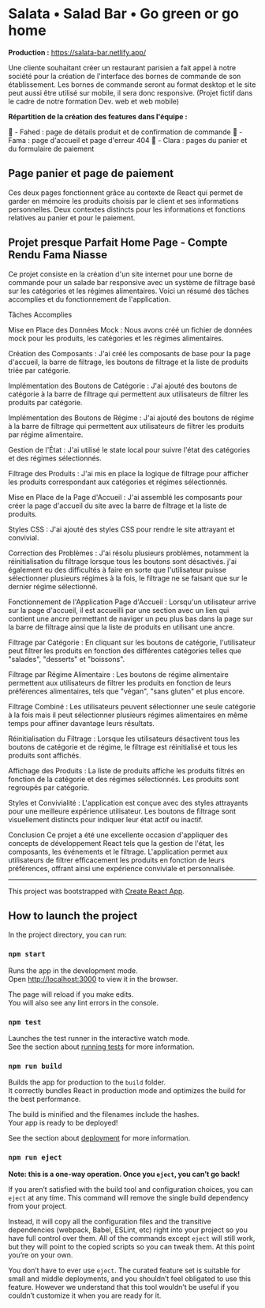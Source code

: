 # Salata • Salad Bar • Go green or go home 

**Production :** https://salata-bar.netlify.app/

Une cliente souhaitant créer un restaurant parisien a fait appel à notre société pour la création de l'interface des bornes de commande de son établissement. Les bornes de commande seront au format desktop et le site peut aussi être utilisé sur mobile, il sera donc responsive.
(Projet fictif dans le cadre de notre formation Dev. web et web mobile)

**Répartition de la création des features dans l'équipe :**

🥗 - Fahed : page de détails produit et de confirmation de commande
🥗 - Fama : page d'accueil et page d'erreur 404
🥗 - Clara : pages du panier et du formulaire de paiement

## Page panier et page de paiement

Ces deux pages fonctionnent grâce au contexte de React qui permet de garder en mémoire les produits choisis par le client et ses informations personnelles. Deux contextes distincts pour les informations et fonctions relatives au panier et pour le paiement.

## 


## Projet presque Parfait Home Page - Compte Rendu Fama Niasse 

Ce projet consiste en la création d'un site internet pour une borne de commande pour un salade bar responsive avec un système de filtrage basé sur les catégories et les régimes alimentaires. Voici un résumé des tâches accomplies et du fonctionnement de l'application.

Tâches Accomplies

Mise en Place des Données Mock : Nous avons créé un fichier de données mock pour les produits, les catégories et les régimes alimentaires.

Création des Composants : J'ai créé les composants de base pour la page d'accueil, la barre de filtrage, les boutons de filtrage et la liste de produits triée par catégorie.

Implémentation des Boutons de Catégorie : J'ai ajouté des boutons de catégorie à la barre de filtrage qui permettent aux utilisateurs de filtrer les produits par catégorie.

Implémentation des Boutons de Régime : J'ai ajouté des boutons de régime à la barre de filtrage qui permettent aux utilisateurs de filtrer les produits par régime alimentaire.

Gestion de l'État : J'ai utilisé le state local pour suivre l'état des catégories et des régimes sélectionnés.

Filtrage des Produits : J'ai mis en place la logique de filtrage pour afficher les produits correspondant aux catégories et régimes sélectionnés.

Mise en Place de la Page d'Accueil : J'ai assemblé les composants pour créer la page d'accueil du site avec la barre de filtrage et la liste de produits.

Styles CSS : J'ai ajouté des styles CSS pour rendre le site attrayant et convivial.

Correction des Problèmes : J'ai résolu plusieurs problèmes, notamment la réinitialisation du filtrage lorsque tous les boutons sont désactivés. j'ai également eu des difficultés à faire en sorte que l'utilisateur puisse sélectionner plusieurs régimes à la fois, le filtrage ne se faisant que sur le dernier régime sélectionné.

Fonctionnement de l'Application
Page d'Accueil : Lorsqu'un utilisateur arrive sur la page d'accueil, il est accueilli par une section avec un lien qui contient une ancre permettant de naviger un peu plus bas dans la page sur la barre de filtrage ainsi que la liste de produits en utilisant une ancre.

Filtrage par Catégorie : En cliquant sur les boutons de catégorie, l'utilisateur peut filtrer les produits en fonction des différentes catégories telles que "salades", "desserts" et "boissons".

Filtrage par Régime Alimentaire : Les boutons de régime alimentaire permettent aux utilisateurs de filtrer les produits en fonction de leurs préférences alimentaires, tels que "végan", "sans gluten" et plus encore.

Filtrage Combiné : Les utilisateurs peuvent sélectionner une seule catégorie à la fois mais il peut sélectionner plusieurs régimes alimentaires en même temps pour affiner davantage leurs résultats.

Réinitialisation du Filtrage : Lorsque les utilisateurs désactivent tous les boutons de catégorie et de régime, le filtrage est réinitialisé et tous les produits sont affichés.

Affichage des Produits : La liste de produits affiche les produits filtrés en fonction de la catégorie et des régimes sélectionnés. Les produits sont regroupés par catégorie.

Styles et Convivialité : L'application est conçue avec des styles attrayants pour une meilleure expérience utilisateur. Les boutons de filtrage sont visuellement distincts pour indiquer leur état actif ou inactif.

Conclusion
Ce projet a été une excellente occasion d'appliquer des concepts de développement React tels que la gestion de l'état, les composants, les événements et le filtrage. L'application permet aux utilisateurs de filtrer efficacement les produits en fonction de leurs préférences, offrant ainsi une expérience conviviale et personnalisée.


-----------

This project was bootstrapped with [Create React App](https://github.com/facebook/create-react-app).

## How to launch the project

In the project directory, you can run:

### `npm start`

Runs the app in the development mode.\
Open [http://localhost:3000](http://localhost:3000) to view it in the browser.

The page will reload if you make edits.\
You will also see any lint errors in the console.

### `npm test`

Launches the test runner in the interactive watch mode.\
See the section about [running tests](https://facebook.github.io/create-react-app/docs/running-tests) for more information.

### `npm run build`

Builds the app for production to the `build` folder.\
It correctly bundles React in production mode and optimizes the build for the best performance.

The build is minified and the filenames include the hashes.\
Your app is ready to be deployed!

See the section about [deployment](https://facebook.github.io/create-react-app/docs/deployment) for more information.

### `npm run eject`

**Note: this is a one-way operation. Once you `eject`, you can’t go back!**

If you aren’t satisfied with the build tool and configuration choices, you can `eject` at any time. This command will remove the single build dependency from your project.

Instead, it will copy all the configuration files and the transitive dependencies (webpack, Babel, ESLint, etc) right into your project so you have full control over them. All of the commands except `eject` will still work, but they will point to the copied scripts so you can tweak them. At this point you’re on your own.

You don’t have to ever use `eject`. The curated feature set is suitable for small and middle deployments, and you shouldn’t feel obligated to use this feature. However we understand that this tool wouldn’t be useful if you couldn’t customize it when you are ready for it.
